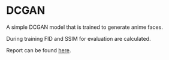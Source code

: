 # DCGAN

A simple DCGAN model that is trained to generate anime faces.

During training FID and SSIM for evaluation are calculated.

Report can be found [here](https://wandb.ai/extremum/dcgan_project/reports/BHW2-Image-generation--Vmlldzo2Mjk0NzIz).
